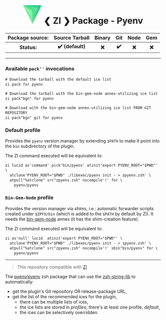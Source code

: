 <div align="center">
<h1><a href="https://github.com/z-shell/zi">
<img src="https://github.com/z-shell/zi/raw/main/docs/images/logo.svg" alt="Logo" width="60px" height="60px" /></a>
  ❮ ZI ❯ Package - Pyenv </h1>
<h3 align="center">

| **Package source:** |        Source Tarball        | Binary |        Git         | Node | Gem |
| :-----------------: | :--------------------------: | :----: | :----------------: | :--: | :-: |
|     **Status:**     | :heavy_check_mark: (default) |  :x:   | :heavy_check_mark: | :x:  | :x: |

</h3></div><hr />

### Available `pack''` invocations

```shell
# Download the tarball with the default ice list
zi pack for pyenv
```
```shell
# Download the tarball with the bin-gem-node annex-utilizing ice list
zi pack"bgn" for pyenv
```
```shell
# Download with the bin-gem-node annex-utilizing ice list FROM GIT REPOSITORY
zi pack"bgn" git for pyenv
```

### Default profile

Provides the `pyenv` version manager by extending `$PATH` to make it point into the `bin` subdirectory of the plugin.

The ZI command executed will be equivalent to:

```shell
zi lucid as'command' pick'bin/pyenv' atinit'export PYENV_ROOT="$PWD"' \
  atclone'PYENV_ROOT="$PWD" ./libexec/pyenv init - > zpyenv.zsh' \
  atpull"%atclone" src"zpyenv.zsh" nocompile'!' for \
    pyenv/pyenv
```

### `Bin-Gem-Node` profile

Provides the version manager via _shims_, i.e.: automatic forwarder scripts created under `$ZPFX/bin` (which is added to the `$PATH` by default by ZI). It needs the [bin-gem-node](https://github.com/z-shell/z-a-bin-gem-node) annex (it has the shim-creation feature).

The ZI command executed will be equivalent to:

```shell
zi as'null' lucid  atinit'export PYENV_ROOT="$PWD"' \
  atclone'PYENV_ROOT="$PWD" ./libexec/pyenv init - > zpyenv.zsh' \
  atpull"%atclone" src"zpyenv.zsh" nocompile'!' sbin"bin/pyenv" for \
    pyenv/pyenv
```

---

> This repository compatible with [ZI](https://github.com/z-shell/zi)

The [pyenv/pyenv](https://github.com/pyenv/pyenv) zsh package that can use the [zsh-string-lib](https://github.com/z-shell/zsh-string-lib) to automatically:

- get the plugin's Git repository OR release-package URL,
- get the list of the recommended ices for the plugin,
  - there can be multiple lists of ices,
  - the ice lists are stored in _profiles_; there's at least one profile, _default_,
  - the ices can be selectively overridden.
